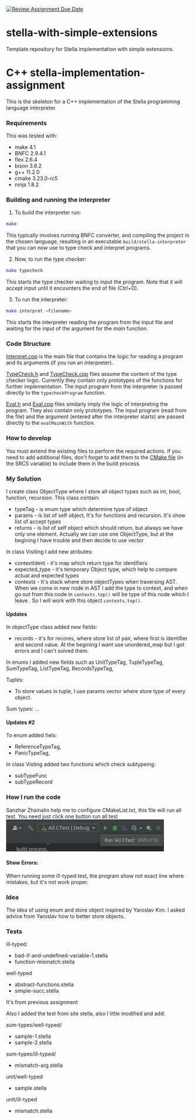 [![Review Assignment Due Date](https://classroom.github.com/assets/deadline-readme-button-24ddc0f5d75046c5622901739e7c5dd533143b0c8e959d652212380cedb1ea36.svg)](https://classroom.github.com/a/sBZ4nuVC)
# stella-with-simple-extensions
Template repository for Stella implementation with simple extensions.

# C++ stella-implementation-assignment

This is the skeleton for a C++ implementation of the Stella programming language interpreter.

### Requirements

This was tested with:

* make 4.1
* BNFC 2.9.4.1
* flex 2.6.4
* bison 3.8.2
* g++ 11.2.0
* cmake 3.23.0-rc5
* ninja 1.8.2

### Building and running the interpreter

1. To build the interpreter run:

```sh
make
```

This typically involves running BNFC converter, and compiling the project in the chosen language,
resulting in an executable `build/stella-interpreter` that you can now use to type check and interpret programs.

2. Now, to run the type checker:

```sh
make typecheck
```

This starts the type checker waiting to input the program. Note that it will accept input until it encounters the end of file (Ctrl+D).

3. To run the interpreter:

```sh
make interpret <filename>
```

This starts the interpreter reading the program from the input file and waiting for the input of the argument for the _main_ function.

### Code Structure

[Interpret.cpp](Interpret.cpp) is the main file that contains the logic for reading a program and its arguments (if you run an interpreter).

[TypeCheck.h](TypeCheck.h) and [TypeCheck.cpp](TypeCheck.cpp) files assume the content of the type checker logic. Currently they contain only prototypes of the functions for further implementation.
The input program from the interpreter is passed directly to the `typecheckProgram` function.

[Eval.h](Eval.cpp) and [Eval.cpp](Eval.cpp) files similarly imply the logic of interpreting the program. They also contain only prototypes. The input program (read from the file) and the argument (entered after the interpreter starts) are passed directly to the `evalMainWith` function.

### How to develop

You must extend the existing files to perform the required actions.
If you need to add additional files, don't forget to add them to the [CMake file](CMakeLists.txt) (in the SRCS variable) to include them in the build process. 



### My Solution

I create class ObjectType where I store all object types such as int, bool, function, recursion.
This class contain:
- typeTag - is enum type which determine type of object
- params - is list of self object, It's for functions and recursion. It's show list of accept types
- returns  - is list of self object which should return, but always we have only one element. Actually we can use one ObjectType, but at the begining I have trouble and then decide to use vector

In class Visiting I add new atributes:

- contextIdent - it's map which return type for identifiers
- expected_type - it's temporary Object type, which help to compare actual and expected types
- contexts - It's stack where store objectTypes when traversing AST. When we come in new node in AST I add the type to context, and when go out from this node in ```contexts.top()``` will be type of this node which I leave . So I will work with this object ```contexts.top()```.

#### Updates

In objectType class added new fields:
- records - it's for recores, where store list of pair, where first is identifier and second value. At the begining I want use unordered_map but I got errors and I can't solved them.

In enums I added new fields such as UnitTypeTag,  TupleTypeTag,  SumTypeTag,  ListTypeTag,  RecordsTypeTag,

Tuples:
- To store values in tuple, I use params vector where store type of every object.

Sum types:
...


#### Updates #2
To enum added fiels:
- ReferenceTypeTag,
- PanicTypeTag,

In class Visting added two functions which check subtypeing:
- subTypeFunc 
- subTypeRecord 

### How I run the code

Sanzhar Zhainalin help me to configure CMakeList.txt, this file will run all test. You need just click one button run all test
<img src="button.png">

#### Show Errors:

When running some ill-typed test, the program show not exact line where mistakes, but it's not work proper.


### Idea

The idea of using enum and store object inspired by Yaroslav Kim. I asked advice from Yaroslav how to better store objects.

### Tests
ill-typed:
- bad-if-and-undefined-variable-1.stella
- function-mismatch.stella

well-typed
- abstract-functions.stella
- simple-succ.stella

It's from previous assignment


Also I added the test from site stella, also I little modified and add:

sum-types/well-typed/
- sample-1.stella
- sample-2.stella

sum-types/ill-typed/
- mismatch-arg.stella

unit/well-typed
- sample.stella

unit/ill-typed
- mismatch.stella